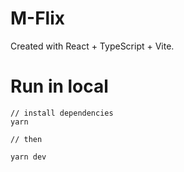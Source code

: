 # M-Flix
Created with React + TypeScript + Vite.

# Run in local

```
// install dependencies
yarn

// then 

yarn dev

```